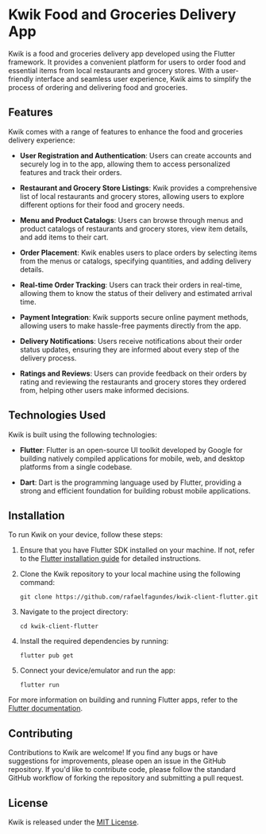 # Kwik Food and Groceries Delivery App

Kwik is a food and groceries delivery app developed using the Flutter framework. It provides a convenient platform for users to order food and essential items from local restaurants and grocery stores. With a user-friendly interface and seamless user experience, Kwik aims to simplify the process of ordering and delivering food and groceries.

## Features

Kwik comes with a range of features to enhance the food and groceries delivery experience:

- **User Registration and Authentication**: Users can create accounts and securely log in to the app, allowing them to access personalized features and track their orders.

- **Restaurant and Grocery Store Listings**: Kwik provides a comprehensive list of local restaurants and grocery stores, allowing users to explore different options for their food and grocery needs.

- **Menu and Product Catalogs**: Users can browse through menus and product catalogs of restaurants and grocery stores, view item details, and add items to their cart.

- **Order Placement**: Kwik enables users to place orders by selecting items from the menus or catalogs, specifying quantities, and adding delivery details.

- **Real-time Order Tracking**: Users can track their orders in real-time, allowing them to know the status of their delivery and estimated arrival time.

- **Payment Integration**: Kwik supports secure online payment methods, allowing users to make hassle-free payments directly from the app.

- **Delivery Notifications**: Users receive notifications about their order status updates, ensuring they are informed about every step of the delivery process.

- **Ratings and Reviews**: Users can provide feedback on their orders by rating and reviewing the restaurants and grocery stores they ordered from, helping other users make informed decisions.

## Technologies Used

Kwik is built using the following technologies:

- **Flutter**: Flutter is an open-source UI toolkit developed by Google for building natively compiled applications for mobile, web, and desktop platforms from a single codebase.

- **Dart**: Dart is the programming language used by Flutter, providing a strong and efficient foundation for building robust mobile applications.

## Installation

To run Kwik on your device, follow these steps:

1. Ensure that you have Flutter SDK installed on your machine. If not, refer to the [Flutter installation guide](https://flutter.dev/docs/get-started/install) for detailed instructions.

2. Clone the Kwik repository to your local machine using the following command:
   ```
   git clone https://github.com/rafaelfagundes/kwik-client-flutter.git
   ```

3. Navigate to the project directory:
   ```
   cd kwik-client-flutter
   ```

4. Install the required dependencies by running:
   ```
   flutter pub get
   ```

5. Connect your device/emulator and run the app:
   ```
   flutter run
   ```

For more information on building and running Flutter apps, refer to the [Flutter documentation](https://flutter.dev/docs).

## Contributing

Contributions to Kwik are welcome! If you find any bugs or have suggestions for improvements, please open an issue in the GitHub repository. If you'd like to contribute code, please follow the standard GitHub workflow of forking the repository and submitting a pull request.

## License

Kwik is released under the [MIT License](LICENSE).
